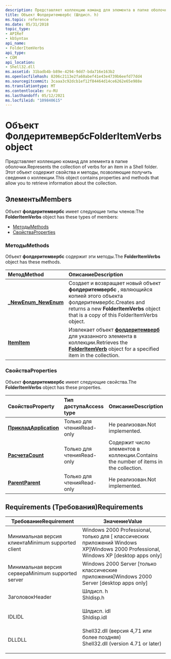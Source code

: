 ```yaml
---
description: Представляет коллекцию команд для элемента в папке оболочки. Этот объект содержит свойства и методы, позволяющие получить сведения о коллекции.
title: Объект Фолдеритемвербс (Шлдисп. h)
ms.topic: reference
ms.date: 05/31/2018
topic_type:
- APIRef
- kbSyntax
api_name:
- FolderItemVerbs
api_type:
- COM
api_location:
- Shell32.dll
ms.assetid: 31badb4b-b89e-4294-9dd7-bda716e163b2
ms.openlocfilehash: 8206c2113e2fa60abef41e43e4739b6eefd77dd4
ms.sourcegitcommit: 3caaa3c92dcb1ef12f84464d14ce6262e65e988e
ms.translationtype: MT
ms.contentlocale: ru-RU
ms.lasthandoff: 05/12/2021
ms.locfileid: "109840615"
---
```

# <a name="folderitemverbs-object"></a><span data-ttu-id="621b9-104">Объект Фолдеритемвербс</span><span class="sxs-lookup"><span data-stu-id="621b9-104">FolderItemVerbs object</span></span>

<span data-ttu-id="621b9-105">Представляет коллекцию команд для элемента в папке оболочки.</span><span class="sxs-lookup"><span data-stu-id="621b9-105">Represents the collection of verbs for an item in a Shell folder.</span></span> <span data-ttu-id="621b9-106">Этот объект содержит свойства и методы, позволяющие получить сведения о коллекции.</span><span class="sxs-lookup"><span data-stu-id="621b9-106">This object contains properties and methods that allow you to retrieve information about the collection.</span></span>

## <a name="members"></a><span data-ttu-id="621b9-107">Элементы</span><span class="sxs-lookup"><span data-stu-id="621b9-107">Members</span></span>

<span data-ttu-id="621b9-108">Объект **фолдеритемвербс** имеет следующие типы членов:</span><span class="sxs-lookup"><span data-stu-id="621b9-108">The **FolderItemVerbs** object has these types of members:</span></span>

-   [<span data-ttu-id="621b9-109">Методы</span><span class="sxs-lookup"><span data-stu-id="621b9-109">Methods</span></span>](#methods)
-   [<span data-ttu-id="621b9-110">Свойства</span><span class="sxs-lookup"><span data-stu-id="621b9-110">Properties</span></span>](#properties)

### <a name="methods"></a><span data-ttu-id="621b9-111">Методы</span><span class="sxs-lookup"><span data-stu-id="621b9-111">Methods</span></span>

<span data-ttu-id="621b9-112">Объект **фолдеритемвербс** содержит эти методы.</span><span class="sxs-lookup"><span data-stu-id="621b9-112">The **FolderItemVerbs** object has these methods.</span></span>



| <span data-ttu-id="621b9-113">Метод</span><span class="sxs-lookup"><span data-stu-id="621b9-113">Method</span></span>                                        | <span data-ttu-id="621b9-114">Описание</span><span class="sxs-lookup"><span data-stu-id="621b9-114">Description</span></span>                                                                                                      |
|:----------------------------------------------|:-----------------------------------------------------------------------------------------------------------------|
| [<span data-ttu-id="621b9-115">**\_NewEnum**</span><span class="sxs-lookup"><span data-stu-id="621b9-115">**\_NewEnum**</span></span>](folderitemverbs--newenum.md) | <span data-ttu-id="621b9-116">Создает и возвращает новый объект **фолдеритемвербс** , являющийся копией этого объекта фолдеритемвербс.</span><span class="sxs-lookup"><span data-stu-id="621b9-116">Creates and returns a new **FolderItemVerbs** object that is a copy of this FolderItemVerbs object.</span></span><br/>   |
| [<span data-ttu-id="621b9-117">**Item**</span><span class="sxs-lookup"><span data-stu-id="621b9-117">**Item**</span></span>](folderitemverbs-item.md)          | <span data-ttu-id="621b9-118">Извлекает объект [**фолдеритемверб**](folderitemverb.md) для указанного элемента в коллекции.</span><span class="sxs-lookup"><span data-stu-id="621b9-118">Retrieves the [**FolderItemVerb**](folderitemverb.md) object for a specified item in the collection.</span></span><br/> |



 

### <a name="properties"></a><span data-ttu-id="621b9-119">Свойства</span><span class="sxs-lookup"><span data-stu-id="621b9-119">Properties</span></span>

<span data-ttu-id="621b9-120">Объект **фолдеритемвербс** имеет следующие свойства.</span><span class="sxs-lookup"><span data-stu-id="621b9-120">The **FolderItemVerbs** object has these properties.</span></span>



| <span data-ttu-id="621b9-121">Свойство</span><span class="sxs-lookup"><span data-stu-id="621b9-121">Property</span></span>                                                      | <span data-ttu-id="621b9-122">Тип доступа</span><span class="sxs-lookup"><span data-stu-id="621b9-122">Access type</span></span>          | <span data-ttu-id="621b9-123">Описание</span><span class="sxs-lookup"><span data-stu-id="621b9-123">Description</span></span>                                                |
|:--------------------------------------------------------------|:---------------------|:-----------------------------------------------------------|
| [<span data-ttu-id="621b9-124">**Приклад**</span><span class="sxs-lookup"><span data-stu-id="621b9-124">**Application**</span></span>](folderitemverbs-application.md)<br/> | <span data-ttu-id="621b9-125">Только для чтения</span><span class="sxs-lookup"><span data-stu-id="621b9-125">Read-only</span></span><br/> | <span data-ttu-id="621b9-126">Не реализован.</span><span class="sxs-lookup"><span data-stu-id="621b9-126">Not implemented.</span></span><br/>                                |
| [<span data-ttu-id="621b9-127">**Расчета**</span><span class="sxs-lookup"><span data-stu-id="621b9-127">**Count**</span></span>](folderitemverbs-count.md)<br/>             | <span data-ttu-id="621b9-128">Только для чтения</span><span class="sxs-lookup"><span data-stu-id="621b9-128">Read-only</span></span><br/> | <span data-ttu-id="621b9-129">Содержит число элементов в коллекции.</span><span class="sxs-lookup"><span data-stu-id="621b9-129">Contains the number of items in the collection.</span></span><br/> |
| [<span data-ttu-id="621b9-130">**Parent**</span><span class="sxs-lookup"><span data-stu-id="621b9-130">**Parent**</span></span>](folderitemverbs-parent.md)<br/>           | <span data-ttu-id="621b9-131">Только для чтения</span><span class="sxs-lookup"><span data-stu-id="621b9-131">Read-only</span></span><br/> | <span data-ttu-id="621b9-132">Не реализован.</span><span class="sxs-lookup"><span data-stu-id="621b9-132">Not implemented.</span></span><br/>                                |



 

## <a name="requirements"></a><span data-ttu-id="621b9-133">Requirements (Требования)</span><span class="sxs-lookup"><span data-stu-id="621b9-133">Requirements</span></span>



| <span data-ttu-id="621b9-134">Требование</span><span class="sxs-lookup"><span data-stu-id="621b9-134">Requirement</span></span> | <span data-ttu-id="621b9-135">Значение</span><span class="sxs-lookup"><span data-stu-id="621b9-135">Value</span></span> |
|-------------------------------------|----------------------------------------------------------------------------------------------------------------|
| <span data-ttu-id="621b9-136">Минимальная версия клиента</span><span class="sxs-lookup"><span data-stu-id="621b9-136">Minimum supported client</span></span><br/> | <span data-ttu-id="621b9-137">Windows 2000 Professional, только для \[ классических приложений Windows XP\]</span><span class="sxs-lookup"><span data-stu-id="621b9-137">Windows 2000 Professional, Windows XP \[desktop apps only\]</span></span><br/>                                         |
| <span data-ttu-id="621b9-138">Минимальная версия сервера</span><span class="sxs-lookup"><span data-stu-id="621b9-138">Minimum supported server</span></span><br/> | <span data-ttu-id="621b9-139">Windows 2000 Server \[только классические приложения\]</span><span class="sxs-lookup"><span data-stu-id="621b9-139">Windows 2000 Server \[desktop apps only\]</span></span><br/>                                                           |
| <span data-ttu-id="621b9-140">Заголовок</span><span class="sxs-lookup"><span data-stu-id="621b9-140">Header</span></span><br/>                   | <dl> <span data-ttu-id="621b9-141"><dt>Шлдисп. h</dt></span><span class="sxs-lookup"><span data-stu-id="621b9-141"><dt>Shldisp.h</dt></span></span> </dl>                           |
| <span data-ttu-id="621b9-142">IDL</span><span class="sxs-lookup"><span data-stu-id="621b9-142">IDL</span></span><br/>                      | <dl> <span data-ttu-id="621b9-143"><dt>Шлдисп. idl</dt></span><span class="sxs-lookup"><span data-stu-id="621b9-143"><dt>Shldisp.idl</dt></span></span> </dl>                         |
| <span data-ttu-id="621b9-144">DLL</span><span class="sxs-lookup"><span data-stu-id="621b9-144">DLL</span></span><br/>                      | <dl> <span data-ttu-id="621b9-145"><dt>Shell32.dll (версия 4,71 или более поздняя)</dt></span><span class="sxs-lookup"><span data-stu-id="621b9-145"><dt>Shell32.dll (version 4.71 or later)</dt></span></span> </dl> |



 

 




